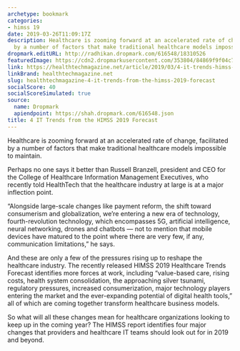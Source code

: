 ```yaml
---
archetype: bookmark
categories:
- himss 19
date: 2019-03-26T11:09:17Z
description: Healthcare is zooming forward at an accelerated rate of change, facilitated
  by a number of factors that make traditional healthcare models impossible to maintain.
dropmark.editURL: http://radhikan.dropmark.com/616548/18310526
featuredImage: https://cdn2.dropmarkusercontent.com/353804/84869f9f04c74fc2292270ff42d712edf0d7799c2260e7eecc8f70dce46fb09a/thumbnail/HT_HIMSS_4_2019_GettyImages-574878335.jpg?Expires=1557430062&Signature=UU3pWZGLwb9umWca6KaSFPOf0N5YDjGYiznfCY4kKdufWfuXROzHrhqXAnIU60~foeLO-lqgsP3wNoEItXShfKpS0DwGr6gF2s53wEklN0kzqNxzO4IiwAZnVC6FzdKP9LMEPi3aGDcNOaIf43CFgqJd1Ik-TQhBiC75Uhvvr22wQ-yPAzEs4wZ2iNMV0u813zM0DW-bjAiaTBRa5iZKpA6JlZRFbTDFQUDSf2Ju3hjALkiPjuCG2j5L677nG2ShViyDg1XB4eXO2ef0NgduildWAbpYnYTL1koJEdaVU4J618-OfiB8mId6kWk-OVcoBev-Dul5ErkCaHQKZRItsA__&Key-Pair-Id=APKAITQYWVEN757ZA4KQ
link: https://healthtechmagazine.net/article/2019/03/4-it-trends-himss-2019-forecast
linkBrand: healthtechmagazine.net
slug: healthtechmagazine-4-it-trends-from-the-himss-2019-forecast
socialScore: 40
socialScoreSimulated: true
source:
  name: Dropmark
  apiendpoint: https://shah.dropmark.com/616548.json
title: 4 IT Trends from the HIMSS 2019 Forecast
---
```

Healthcare is zooming forward at an accelerated rate of change, facilitated by a number of factors that make traditional healthcare models impossible to maintain.

Perhaps no one says it better than Russell Branzell, president and CEO for the College of Healthcare Information Management Executives, who recently told HealthTech that the healthcare industry at large is at a major inflection point.

“Alongside large-scale changes like payment reform, the shift toward consumerism and globalization, we’re entering a new era of technology, fourth-revolution technology, which encompasses 5G, artificial intelligence, neural networking, drones and chatbots — not to mention that mobile devices have matured to the point where there are very few, if any, communication limitations,” he says.

And these are only a few of the pressures rising up to reshape the healthcare industry. The recently released HIMSS 2019 Healthcare Trends Forecast identifies more forces at work, including “value-based care, rising costs, health system consolidation, the approaching silver tsunami, regulatory pressures, increased consumerization, major technology players entering the market and the ever-expanding potential of digital health tools,” all of which are coming together transform healthcare business models.

So what will all these changes mean for healthcare organizations looking to keep up in the coming year? The HIMSS report identifies four major changes that providers and healthcare IT teams should look out for in 2019 and beyond.

